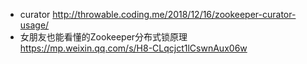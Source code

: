 * curator
http://throwable.coding.me/2018/12/16/zookeeper-curator-usage/
* 女朋友也能看懂的Zookeeper分布式锁原理 
https://mp.weixin.qq.com/s/H8-CLqcjct1lCswnAux06w